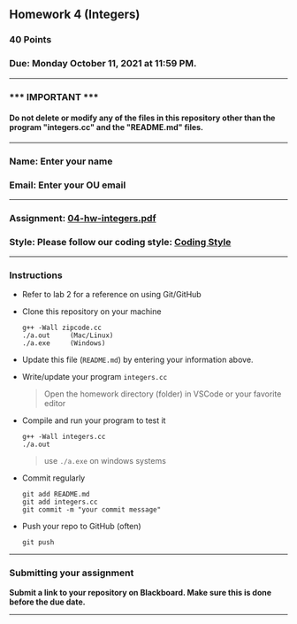 ## Homework 4 (Integers)

### 40 Points

### Due: Monday October 11, 2021 at 11:59 PM.

---
### *** IMPORTANT ***
#### Do not delete or modify any of the files in this repository other than the program "integers.cc" and the "README.md" files.

---

### Name: Enter your name

### Email: Enter your OU email

---

### Assignment: [04-hw-integers.pdf](04-hw-integers.pdf)

### Style: Please follow our coding style: [Coding Style](https://github.com/nasseef/cs2400/blob/master/docs/coding-style.md)

---

### Instructions

- Refer to lab 2 for a reference on using Git/GitHub
- Clone this repository on your machine

    ```console
    g++ -Wall zipcode.cc
    ./a.out     (Mac/Linux)
    ./a.exe     (Windows)
    ```

- Update this file (`README.md`) by entering your information above.
- Write/update your program `integers.cc`
    > Open the homework directory (folder) in VSCode or your favorite editor

- Compile and run your program to test it

    ```console
    g++ -Wall integers.cc
    ./a.out
    ```
    > use `./a.exe` on windows systems

- Commit regularly

    ```console
    git add README.md
    git add integers.cc
    git commit -m "your commit message"
    ```

- Push your repo to GitHub (often)
    ```console
    git push
    ```
---

### Submitting your assignment

**Submit a link to your repository on Blackboard. Make sure this is done before the due date.**

---